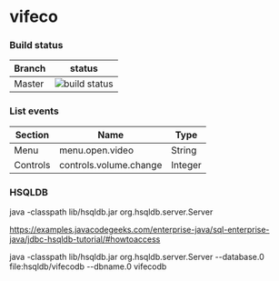 # vifeco


### Build status
| Branch | status |
| ------------- | ------------- |
| Master  |  ![build status](https://travis-ci.com/LAEQ/vifeco.svg?branch=master)|



### List events
| Section  | Name | Type |
| ------------- | ------------- | ---|
| Menu  | menu.open.video | String |
| Controls  | controls.volume.change  | Integer | 


### HSQLDB
java -classpath lib/hsqldb.jar org.hsqldb.server.Server
 
https://examples.javacodegeeks.com/enterprise-java/sql-enterprise-java/jdbc-hsqldb-tutorial/#howtoaccess
 
java -classpath lib/hsqldb.jar org.hsqldb.server.Server --database.0 file:hsqldb/vifecodb --dbname.0 vifecodb

